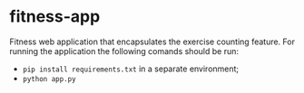 # fitness-app

Fitness web application that encapsulates the exercise counting feature. For running the application the following comands should be run:

- `pip install requirements.txt` in a separate environment;
- `python app.py`

